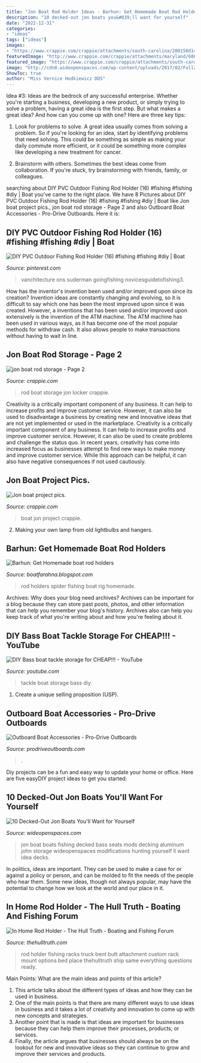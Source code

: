 ```yaml
---
title: "Jon Boat Rod Holder Ideas - Barhun: Get Homemade Boat Rod Holders"
description: "10 decked-out jon boats you&#039;ll want for yourself"
date: "2022-12-31"
categories:
- "ideas"
tags: ["ideas"]
images:
- "https://www.crappie.com/crappie/attachments/south-carolina/200150d1429583702-jon-boat-rod-storage-uploadfromtaptalk1429583689531-jpg"
featuredImage: "http://www.crappie.com/crappie/attachments/maryland/60692d1303864350-jon-boat-project-pics-picture-001-jpg"
featured_image: "https://www.crappie.com/crappie/attachments/south-carolina/200150d1429583702-jon-boat-rod-storage-uploadfromtaptalk1429583689531-jpg"
image: "http://cdn0.wideopenspaces.com/wp-content/uploads/2017/02/Full25.jpg"
ShowToc: true
author: "Miss Vernice Hodkiewicz DDS"
---
```



Idea #3:
Ideas are the bedrock of any successful enterprise. Whether you're starting a business, developing a new product, or simply trying to solve a problem, having a great idea is the first step.
But what makes a great idea? And how can you come up with one? Here are three key tips:

1. Look for problems to solve. A great idea usually comes from solving a problem. So if you're looking for an idea, start by identifying problems that need solving. This could be something as simple as making your daily commute more efficient, or it could be something more complex like developing a new treatment for cancer.

2. Brainstorm with others. Sometimes the best ideas come from collaboration. If you're stuck, try brainstorming with friends, family, or colleagues.

	

		
searching about DIY PVC Outdoor Fishing Rod Holder (16) #fishing #fishing #diy | Boat you've came to the right place. We have 8 Pictures about DIY PVC Outdoor Fishing Rod Holder (16) #fishing #fishing #diy | Boat like Jon boat project pics., jon boat rod storage - Page 2 and also Outboard Boat Accessories - Pro-Drive Outboards. Here it is:
		
    
## DIY PVC Outdoor Fishing Rod Holder (16) #fishing #fishing #diy | Boat

<img loading=lazy src="https://i.pinimg.com/736x/e7/cb/05/e7cb05c4f17d7e380795bd01010b923c.jpg" onerror="this.onerror=null;this.src='https://tse1.mm.bing.net/th?id=OIP.lXKvCjXJ6U-GQvJ1fCd2agHaFj&amp;pid=15.1';" alt="DIY PVC Outdoor Fishing Rod Holder (16) #fishing #fishing #diy | Boat">

_Source: pinterest.com_

>vanchitecture ons suderman goingfishing novicesguidetofishing3. 

	

How has the inventor's invention been used and/or improved upon since its creation?
Invention ideas are constantly changing and evolving, so it is difficult to say which one has been the most improved upon since it was created. However, a inventions that has been used and/or improved upon extensively is the invention of the ATM machine. The ATM machine has been used in various ways, as it has become one of the most popular methods for withdraw cash. It also allows people to make transactions without having to wait in line.

    
## Jon Boat Rod Storage - Page 2

<img loading=lazy src="https://www.crappie.com/crappie/attachments/south-carolina/200150d1429583702-jon-boat-rod-storage-uploadfromtaptalk1429583689531-jpg" onerror="this.onerror=null;this.src='https://tse2.mm.bing.net/th?id=OIP.Jf1UL46sk7uZQ0GPSJU8iAHaNK&amp;pid=15.1';" alt="jon boat rod storage - Page 2">

_Source: crappie.com_

>rod boat storage jon locker crappie. 

	

Creativity is a critically important component of any business. It can help to increase profits and improve customer service. However, it can also be used to disadvantage a business by creating new and innovative ideas that are not yet implemented or used in the marketplace.
Creativity is a critically important component of any business. It can help to increase profits and improve customer service. However, it can also be used to create problems and challenge the status quo. In recent years, creativity has come into increased focus as businesses attempt to find new ways to make money and improve customer service. While this approach can be helpful, it can also have negative consequences if not used cautiously.

    
## Jon Boat Project Pics.

<img loading=lazy src="http://www.crappie.com/crappie/attachments/maryland/60692d1303864350-jon-boat-project-pics-picture-001-jpg" onerror="this.onerror=null;this.src='https://tse2.mm.bing.net/th?id=OIP.7op2zCkkTmSYLrQ_vqMxjQHaFj&amp;pid=15.1';" alt="Jon boat project pics.">

_Source: crappie.com_

>boat jon project crappie. 

	

2. Making your own lamp from old lightbulbs and hangers.

    
## Barhun: Get Homemade Boat Rod Holders

<img loading=lazy src="http://ep.yimg.com/ay/yhst-136296788952985/spider-rig-fishing-rod-holders-1.gif" onerror="this.onerror=null;this.src='https://tse2.mm.bing.net/th?id=OIP.N5PWADJtvtRxiovp7LunpAHaFm&amp;pid=15.1';" alt="Barhun: Get Homemade boat rod holders">

_Source: boatfarahna.blogspot.com_

>rod holders spider fishing boat rig homemade. 

	

Archives: Why does your blog need archives?
Archives can be important for a blog because they can store past posts, photos, and other information that can help you remember your blog's history. Archives also can help you keep track of what you're writing about and how you're feeling about it.

    
## DIY Bass Boat Tackle Storage For CHEAP!!! - YouTube

<img loading=lazy src="https://i.ytimg.com/vi/j-9UCfWqNw4/maxresdefault.jpg" onerror="this.onerror=null;this.src='https://tse2.mm.bing.net/th?id=OIP.0zfnluzNPiNyBoc8BpI_TQHaEK&amp;pid=15.1';" alt="DIY Bass boat tackle storage for CHEAP!!! - YouTube">

_Source: youtube.com_

>tackle boat storage bass diy. 

	

1. Create a unique selling proposition (USP).

    
## Outboard Boat Accessories - Pro-Drive Outboards

<img loading=lazy src="https://prodriveoutboards.com/wp-content/uploads/2016/02/boatacc_rodbox.jpg" onerror="this.onerror=null;this.src='https://tse2.mm.bing.net/th?id=OIP.jCUR7B_5Ae1z3U2RGyHZLwHaFx&amp;pid=15.1';" alt="Outboard Boat Accessories - Pro-Drive Outboards">

_Source: prodriveoutboards.com_

>. 

	

Diy projects can be a fun and easy way to update your home or office. Here are five easyDIY project ideas to get you started: 

    
## 10 Decked-Out Jon Boats You&#039;ll Want For Yourself

<img loading=lazy src="http://cdn0.wideopenspaces.com/wp-content/uploads/2017/02/Full25.jpg" onerror="this.onerror=null;this.src='https://tse4.mm.bing.net/th?id=OIP.X0NmMMBkUfHr2sbBJyJ4SgHaFl&amp;pid=15.1';" alt="10 Decked-Out Jon Boats You&#039;ll Want for Yourself">

_Source: wideopenspaces.com_

>jon boat boats fishing decked bass seats mods decking aluminum john storage wideopenspaces modifications hunting yourself ll want idea decks. 

	

In politics, ideas are important. They can be used to make a case for or against a policy or person, and can be molded to fit the needs of the people who hear them. Some new ideas, though not always popular, may have the potential to change how we look at the world and our place in it.

    
## In Home Rod Holder - The Hull Truth - Boating And Fishing Forum

<img loading=lazy src="https://www.thehulltruth.com/attachment.php?attachmentid=231472&amp;stc=1&amp;d=1333378048" onerror="this.onerror=null;this.src='https://tse4.mm.bing.net/th?id=OIP.eTfAZ-np-BBABjcejkjELQHaE9&amp;pid=15.1';" alt="In Home Rod Holder - The Hull Truth - Boating and Fishing Forum">

_Source: thehulltruth.com_

>rod holder fishing racks truck bent butt attachment custom rack mount options bed place thehulltruth ship same everything questions ready. 

	

Main Points: What are the main ideas and points of this article?
1. This article talks about the different types of ideas and how they can be used in business.
2. One of the main points is that there are many different ways to use ideas in business and it takes a lot of creativity and innovation to come up with new concepts and strategies.
3. Another point that is made is that ideas are important for businesses because they can help them improve their processes, products, or services.
4. Finally, the article argues that businesses should always be on the lookout for new and innovative ideas so they can continue to grow and improve their services and products.

